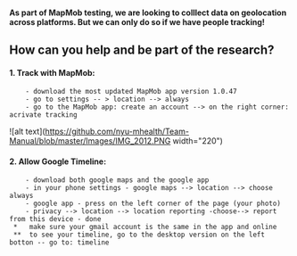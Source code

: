 
#### As part of MapMob testing, we are looking to colllect data on geolocation across platforms. But we can only do so if we have people tracking! 

## How can you help and be part of the research?  
#### 1. Track with MapMob:
        - download the most updated MapMob app version 1.0.47
        - go to settings -- > location --> always 
        - go to the MapMob app: create an account --> on the right corner: acrivate tracking 
  ![alt text](https://github.com/nyu-mhealth/Team-Manual/blob/master/Images/IMG_2012.PNG width="220")

        
        
#### 2. Allow Google Timeline: 
        - download both google maps and the google app
        - in your phone settings - google maps --> location --> choose always
        - google app - press on the left corner of the page (your photo) 
        - privacy --> location --> location reporting -choose--> report from this device - done
     *   make sure your gmail account is the same in the app and online
     **  to see your timeline, go to the desktop version on the left botton -- go to: timeline 
